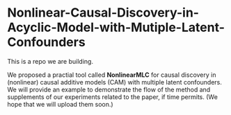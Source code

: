 # Nonlinear-Causal-Discovery-in-Acyclic-Model-with-Mutiple-Latent-Confounders
This is a repo we are building. 

We proposed a practial tool called **NonlinearMLC** for causal discovery in (nonlinear) causal additive models (CAM) with multiple latent confounders. We will provide an example to demonstrate the flow of the method and supplements of our experiments related to the paper, if time permits. (We hope that we will upload them soon.)
